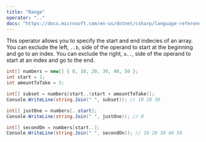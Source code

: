 ```yaml
---
title: "Range"
operator: ".."
docs: "https://docs.microsoft.com/en-us/dotnet/csharp/language-reference/operators/member-access-operators#range-operator-"
---
```


This operator allows you to specify the start and end indecies of an array. You can exclude the left, `..b`, side of the operand to start at the beginning and go to an index. You can exclude the right, `a..`, side of the operand to start at an index and go to the end.

```cs
int[] numbers = new[] { 0, 10, 20, 30, 40, 50 };
int start = 1;
int amountToTake = 3;

int[] subset = numbers[start..(start + amountToTake)];
Console.WriteLine(string.Join(" ", subset)); // 10 20 30

int[] justOne = numbers[..start];
Console.WriteLine(string.Join(" ", justOne)); // 0

int[] secondOn = numbers[start..];
Console.WriteLine(string.Join(" ", secondOn)); // 10 20 30 40 50
```
